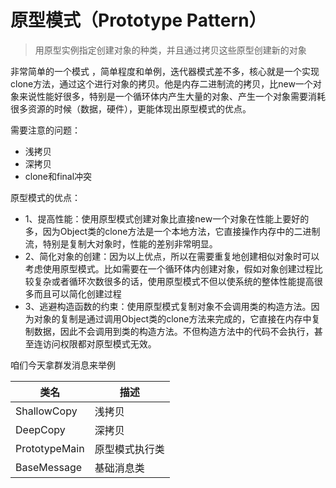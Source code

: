 # 原型模式（Prototype Pattern）

> 用原型实例指定创建对象的种类，并且通过拷贝这些原型创建新的对象



非常简单的一个模式 ，简单程度和单例，迭代器模式差不多，核心就是一个实现clone方法，通过这个进行对象的拷贝。他是内存二进制流的拷贝，比new一个对象来说性能好很多，特别是一个循环体内产生大量的对象、产生一个对象需要消耗很多资源的时候（数据，硬件），更能体现出原型模式的优点。

需要注意的问题：

* 浅拷贝
* 深拷贝
* clone和final冲突

原型模式的优点：
* 1、提高性能：使用原型模式创建对象比直接new一个对象在性能上要好的多，因为Object类的clone方法是一个本地方法，它直接操作内存中的二进制流，特别是复制大对象时，性能的差别非常明显。
* 2、简化对象的创建：因为以上优点，所以在需要重复地创建相似对象时可以考虑使用原型模式。比如需要在一个循环体内创建对象，假如对象创建过程比较复杂或者循环次数很多的话，使用原型模式不但以使系统的整体性能提高很多而且可以简化创建过程
* 3、逃避构造函数的约束：使用原型模式复制对象不会调用类的构造方法。因为对象的复制是通过调用Object类的clone方法来完成的，它直接在内存中复制数据，因此不会调用到类的构造方法。不但构造方法中的代码不会执行，甚至连访问权限都对原型模式无效。


咱们今天拿群发消息来举例


| 类名          | 描述      |
| ------------- | ------- |
| ShallowCopy   | 浅拷贝     |
| DeepCopy      | 深拷贝     |
| PrototypeMain | 原型模式执行类 |
| BaseMessage   | 基础消息类   |


